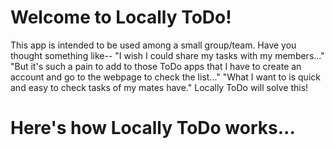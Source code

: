 # Welcome to Locally ToDo!
This app is intended to be used among a small group/team.
Have you thought something like--
"I wish I could share my tasks with my members..."
"But it's such a pain to add to those ToDo apps that I have to create an account and go to the webpage to check the list..."
"What I want to is quick and easy to check tasks of my mates have."
Locally ToDo will solve this!
# Here's how Locally ToDo works...
